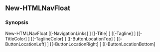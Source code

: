 New-HTMLNavFloat
----------------




### Synopsis

New-HTMLNavFloat [[-NavigationLinks] <scriptblock>] [[-Title] <string>] [[-Tagline] <string>] [[-TitleColor] <string>] [[-TaglineColor] <string>] [[-ButtonLocationTop] <Object>] [[-ButtonLocationLeft] <Object>] [[-ButtonLocationRight] <Object>] [[-ButtonLocationBottom] <Object>] [[-ButtonColor] <string>] [[-ButtonColorBackground] <string>] [[-ButtonColorOnHover] <string>] [[-ButtonColorBackgroundOnHover] <string>] [<CommonParameters>]




---


### Description


---


### Parameters
#### **ButtonColor**




|Type      |Required|Position|PipelineInput|
|----------|--------|--------|-------------|
|`[string]`|false   |9       |false        |



#### **ButtonColorBackground**




|Type      |Required|Position|PipelineInput|
|----------|--------|--------|-------------|
|`[string]`|false   |10      |false        |



#### **ButtonColorBackgroundOnHover**




|Type      |Required|Position|PipelineInput|
|----------|--------|--------|-------------|
|`[string]`|false   |12      |false        |



#### **ButtonColorOnHover**




|Type      |Required|Position|PipelineInput|
|----------|--------|--------|-------------|
|`[string]`|false   |11      |false        |



#### **ButtonLocationBottom**




|Type      |Required|Position|PipelineInput|
|----------|--------|--------|-------------|
|`[Object]`|false   |8       |false        |



#### **ButtonLocationLeft**




|Type      |Required|Position|PipelineInput|
|----------|--------|--------|-------------|
|`[Object]`|false   |6       |false        |



#### **ButtonLocationRight**




|Type      |Required|Position|PipelineInput|
|----------|--------|--------|-------------|
|`[Object]`|false   |7       |false        |



#### **ButtonLocationTop**




|Type      |Required|Position|PipelineInput|
|----------|--------|--------|-------------|
|`[Object]`|false   |5       |false        |



#### **NavigationLinks**




|Type           |Required|Position|PipelineInput|
|---------------|--------|--------|-------------|
|`[scriptblock]`|false   |0       |false        |



#### **Tagline**




|Type      |Required|Position|PipelineInput|Aliases |
|----------|--------|--------|-------------|--------|
|`[string]`|false   |2       |false        |SubTitle|



#### **TaglineColor**




|Type      |Required|Position|PipelineInput|
|----------|--------|--------|-------------|
|`[string]`|false   |4       |false        |



#### **Title**




|Type      |Required|Position|PipelineInput|
|----------|--------|--------|-------------|
|`[string]`|false   |1       |false        |



#### **TitleColor**




|Type      |Required|Position|PipelineInput|
|----------|--------|--------|-------------|
|`[string]`|false   |3       |false        |





---


### Inputs
None




---


### Outputs
* [Object](https://learn.microsoft.com/en-us/dotnet/api/System.Object)






---


### Syntax
```PowerShell
syntaxItem
```
```PowerShell
----------
```
```PowerShell
{@{name=New-HTMLNavFloat; CommonParameters=True; parameter=System.Object[]}}
```
